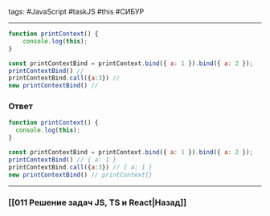 tags: #JavaScript #taskJS #this #СИБУР 
___

```js
function printContext() {
    console.log(this);
}

const printContextBind = printContext.bind({ a: 1 }).bind({ a: 2 });
printContextBind() // 
printContextBind.call({a:3}) // 
new printContextBind() // 
```
### Ответ

```js
function printContext() {
  console.log(this); 
}

const printContextBind = printContext.bind({ a: 1 }).bind({ a: 2 });
printContextBind() // { a: 1 }
printContextBind.call({a:3}) // { a: 1 }
new printContextBind() // printContext{}
```

___
### [[011 Решение задач JS, TS и React|Назад]]